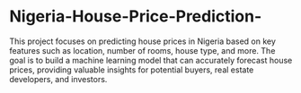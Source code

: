 # Nigeria-House-Price-Prediction-
This project focuses on predicting house prices in Nigeria based on key features such as location, number of rooms, house type, and more. The goal is to build a machine learning model that can accurately forecast house prices, providing valuable insights for potential buyers, real estate developers, and investors.
